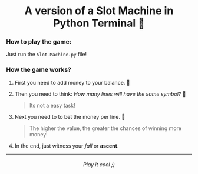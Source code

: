 # <div align="center"> A version of a Slot Machine in Python Terminal 🐍 </div>
### How to play the game:
Just run the `Slot-Machine.py` file!
### How the game works?
1. First you need to add money to your balance. 🏦

2. Then you need to think: *How many lines will have the same symbol?* 🤷
    > Its not a easy task!
3. Next you need to to bet the money per line. 💸
    > The higher the value, the greater the chances of winning more money!
4. In the end, just witness your *fall* or **ascent**.
---
###### <div align="center"> Play it cool ;) </div>